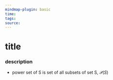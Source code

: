 ```yaml
---
mindmap-plugin: basic
time: 
tags: 
source:
---
```

# title
### description
- power set of S is set of all subsets of set S, $\mathcal{P}(S)$